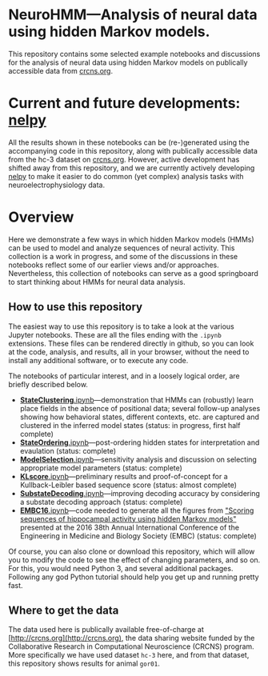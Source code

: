 # NeuroHMM—Analysis of neural data using hidden Markov models.
This repository contains some selected example notebooks and discussions for the analysis of neural data using hidden Markov models on publically accessible data from [crcns.org](https://crcns.org/data-sets/hc/hc-3/about-hc-3).

# Current and future developments: [nelpy](https://github.com/eackermann/nelpy)
All the results shown in these notebooks can be (re-)generated using the accompanying code in this repository, along with publically accessible data from the hc-3 dataset on [crcns.org](crcns.org). However, active development has shifted away from this repository, and we are currently actively developing [nelpy](https://github.com/eackermann/nelpy) to make it easier to do common (yet complex) analysis tasks with neuroelectrophysiology data.

# Overview
Here we demonstrate a few ways in which hidden Markov models (HMMs) can be used to model and analyze sequences of neural activity. This collection is a work in progress, and some of the discussions in these notebooks reflect some of our earlier views and/or approaches. Nevertheless, this collection of notebooks can serve as a good springboard to start thinking about HMMs for neural data analysis.

## How to use this repository

The easiest way to use this repository is to take a look at the various Jupyter notebooks. These are all the files ending with the `.ipynb` extensions. These files can be rendered directly in github, so you can look at the code, analysis, and results, all in your browser, without the need to install any additional software, or to execute any code.

The notebooks of particular interest, and in a loosely logical order, are briefly described below.
 * [**StateClustering**.ipynb](../master/StateClustering.ipynb)—demonstration that HMMs can (robustly) learn place fields in the absence of positional data; several follow-up analyses showing how behavioral states, different contexts, etc. are captured and clustered in the inferred model states (status: in progress, first half complete)
 * [**StateOrdering**.ipynb](../master/StateOrdering.ipynb)—post-ordering hidden states for interpretation and evaulation (status: complete)
 * [**ModelSelection**.ipynb](../master/ModelSelection.ipynb)—sensitivity analysis and discussion on selecting appropriate model parameters (status: complete)
 * [**KLscore**.ipynb](../bmaster/KLscore.ipynb)—preliminary results and proof-of-concept for a Kullback-Leibler based sequence score (status: almost complete)
 * [**SubstateDecoding**.ipynb](../master/SubstateDecoding.ipynb)—improving decoding accuracy by considering  a substate decoding approach (status: complete)
 * [**EMBC16**.ipynb](../master/EMBC16.ipynb)—code needed to generate all the figures from ["Scoring sequences of hippocampal activity using hidden Markov models"](http://ieeexplore.ieee.org/document/7590860/?reload=true) presented at the 2016 38th Annual International Conference of the Engineering in Medicine and Biology Society (EMBC) (status: complete)
 
Of course, you can also clone or download this repository, which will allow you to modify the code to see the effect of changing parameters, and so on. For this, you would need Python 3, and several additional packages. Following any god Python tutorial should help you get up and running pretty fast.

## Where to get the data

The data used here is publically available free-of-charge at [http://crcns.org](http://crcns.org), the data sharing website funded by the Collaborative Research in Computational Neuroscience (CRCNS) program. More specifically we have used dataset `hc-3` here, and from that dataset, this repository shows results for animal `gor01`.
